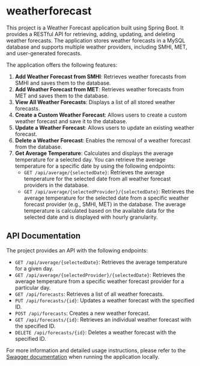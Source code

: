 # weatherforecast

This project is a Weather Forecast application built using Spring Boot. 
It provides a RESTful API for retrieving, adding, updating, and deleting weather forecasts. 
The application stores weather forecasts in a MySQL database and supports multiple weather providers, including SMHI, MET, and user-generated forecasts.
 

The application offers the following features:

1. **Add Weather Forecast from SMHI**: Retrieves weather forecasts from SMHI and saves them to the database.
2. **Add Weather Forecast from MET**: Retrieves weather forecasts from MET and saves them to the database.
3. **View All Weather Forecasts**: Displays a list of all stored weather forecasts.
4. **Create a Custom Weather Forecast**: Allows users to create a custom weather forecast and save it to the database.
5. **Update a Weather Forecast**: Allows users to update an existing weather forecast.
6. **Delete a Weather Forecast**: Enables the removal of a weather forecast from the database.
7. **Get Average Temperature**: Calculates and displays the average temperature for a selected day. You can retrieve the average temperature for a specific date by using the following endpoints:
    - `GET /api/average/{selectedDate}`: Retrieves the average temperature for the selected date from all weather forecast providers in the database.
    - `GET /api/average/{selectedProvider}/{selectedDate}`: Retrieves the average temperature for the selected date from a specific weather forecast provider (e.g., SMHI, MET) in the database.
   The average temperature is calculated based on the available data for the selected date and is displayed with hourly granularity.


## API Documentation

The project provides an API with the following endpoints:

- `GET /api/average/{selectedDate}`: Retrieves the average temperature for a given day.
- `GET /api/average/{selectedProvider}/{selectedDate}`: Retrieves the average temperature from a specific weather forecast provider for a particular day.
- `GET /api/forecasts`: Retrieves a list of all weather forecasts.
- `PUT /api/forecasts/{id}`: Updates a weather forecast with the specified ID.
- `POST /api/forecasts`: Creates a new weather forecast.
- `GET /api/forecasts/{id}`: Retrieves an individual weather forecast with the specified ID.
- `DELETE /api/forecasts/{id}`: Deletes a weather forecast with the specified ID.

For more information and detailed usage instructions, please refer to the [Swagger documentation](http://localhost:8080/swagger-ui/index.html) when running the application locally.

